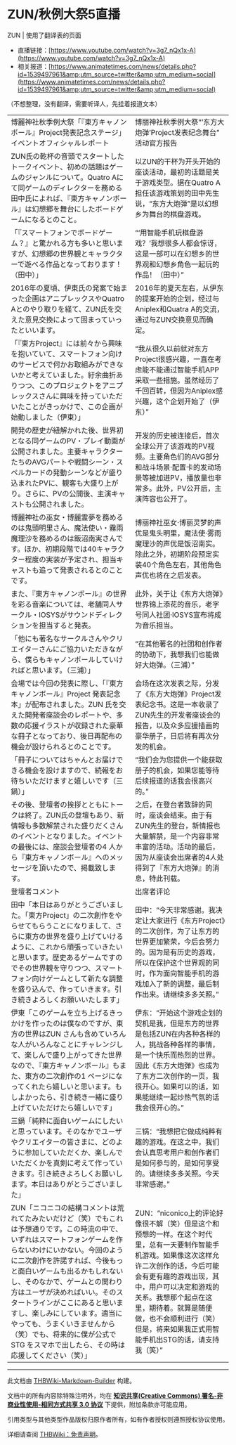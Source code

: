 # ZUN/秋例大祭5直播

<!-- source html: G:\repos\THBWiki-Markdown-Builder\THBWikiMarkdown\Temp\main\d\db\ns0%3AZUN%2F%E7%A7%8B%E4%BE%8B%E5%A4%A7%E7%A5%AD5%E7%9B%B4%E6%92%AD.html -->

ZUN | 使用了翻译表的页面

- 直播链接：[https://www.youtube.com/watch?v=3g7_nQx1x-A](https://www.youtube.com/watch?v=3g7_nQx1x-A)
- 相关报道：[https://www.animatetimes.com/news/details.php?id=1539497961&amp;utm_source=twitter&amp;utm_medium=social](https://www.animatetimes.com/news/details.php?id=1539497961&amp;utm_source=twitter&amp;utm_medium=social)

  
（不想整理，没有翻译，需要听译人，先挂着报道文本）
  


<table><tbody><tr class="tt-content-header" id="=-1" data-pos="&#91;&quot;=&quot;,1&#93;"><td class="tt-jah" lang="ja"><div class="poem">博麗神社秋季例大祭「『東方キャノンボール』Project発表記念ステージ」イベントオフィシャルレポート</div></td><td class="tt-zhh" lang="zh"><div class="poem">博丽神社秋季例大祭“‘东方大炮弹’Project发表纪念舞台”活动官方报告</div></td></tr><tr class="tt-content" id="=-2" data-pos="&#91;&quot;=&quot;,2&#93;"><td class="tt-ja" lang="ja"><div class="poem">ZUN氏の乾杯の音頭でスタートしたトークイベント、初めの話題はゲームのジャンルについて。Quatro Aにて同ゲームのディレクターを務める田中氏によれば、『東方キャノンボール』は幻想郷を舞台にしたボードゲームになるとのこと。</div></td><td class="tt-zh" lang="zh"><div class="poem">以ZUN的干杯为开头开始的座谈活动，最初的话题是关于游戏类型。据在Quatro A担任该游戏策划的田中先生说，“东方大炮弹”是以幻想乡为舞台的棋盘游戏。</div></td></tr><tr class="tt-content" id="=-3" data-pos="&#91;&quot;=&quot;,3&#93;"><td class="tt-ja" lang="ja"><div class="poem">「『スマートフォンでボードゲーム？』と驚かれる方も多いと思いますが、幻想郷の世界観とキャラクターで遊べる作品となっております！（田中）」</div></td><td class="tt-zh" lang="zh"><div class="poem">“‘用智能手机玩棋盘游戏？’我想很多人都会惊讶，这是一部可以在幻想乡的世界观和幻想乡角色一起玩的作品！（田中）”</div></td></tr><tr class="tt-content" id="=-4" data-pos="&#91;&quot;=&quot;,4&#93;"><td class="tt-ja" lang="ja"><div class="poem">2016年の夏頃、伊東氏の発案で始まった企画はアニプレックスやQuatro Aとのやり取りを経て、ZUN氏を交えた意見交換によって固まっていったといいます。</div></td><td class="tt-zh" lang="zh"><div class="poem">2016年的夏天左右，从伊东的提案开始的企划，经过与Aniplex和Quatra A的交流，通过与ZUN交换意见而确定。</div></td></tr><tr class="tt-content" id="=-5" data-pos="&#91;&quot;=&quot;,5&#93;"><td class="tt-ja" lang="ja"><div class="poem">「『東方Project』には前々から興味を抱いていて、スマートフォン向けのサービスで何かお取組みができないかと考えていました。紆余曲折ありつつ、このプロジェクトをアニプレックスさんに興味を持っていただいたことがきっかけで、この企画が始動しました（伊東）」</div></td><td class="tt-zh" lang="zh"><div class="poem">“我从很久以前就对东方Project很感兴趣，一直在考虑能不能通过智能手机APP采取一些措施。虽然经历了千回百转，但因为Aniplex感兴趣，这个企划开始了（伊东）”</div></td></tr><tr class="tt-content" id="=-6" data-pos="&#91;&quot;=&quot;,6&#93;"><td class="tt-ja" lang="ja"><div class="poem">開発の歴史が紐解かれた後、世界初となる同ゲームのPV・プレイ動画が公開されました。主要キャラクターたちのAVGパートや戦闘シーン・スペルカードの発動シーンなどが盛り込まれたPVに、観客も大盛り上がり。さらに、PVの公開後、主演キャストも公開されました。</div></td><td class="tt-zh" lang="zh"><div class="poem">开发的历史被连接后，首次全球公开了该游戏的PV视频。主要角色们的AVG部分和战斗场景·配置卡的发动场景等被加进PV，播放量也非常多。此外，PV公开后，主演阵容也公开了。</div></td></tr><tr class="tt-content" id="=-7" data-pos="&#91;&quot;=&quot;,7&#93;"><td class="tt-ja" lang="ja"><div class="poem">博麗神社の巫女・博麗霊夢を務めるのは鬼頭明里さん、魔法使い・霧雨魔理沙を務めるのは飯沼南実さんです。ほか、初期段階では40キャラクター程度の実装が予定され、担当キャストも追って発表されるとのことです。</div></td><td class="tt-zh" lang="zh"><div class="poem">博丽神社巫女·博丽灵梦的声优是鬼头明里，魔法使·雾雨魔理沙的声优是饭沼南实。除此之外，初期阶段预定实装40个角色左右，其他角色声优也将在之后发表。</div></td></tr><tr class="tt-content" id="=-8" data-pos="&#91;&quot;=&quot;,8&#93;"><td class="tt-ja" lang="ja"><div class="poem">また、『東方キャノンボール』の世界を彩る音楽については、老舗同人サークル・IOSYSがサウンドディレクションを担当すると発表。</div></td><td class="tt-zh" lang="zh"><div class="poem">此外，关于让《东方大炮弹》世界锦上添花的音乐，老字号同人社团·IOSYS宣布将成为音乐担当。</div></td></tr><tr class="tt-content" id="=-9" data-pos="&#91;&quot;=&quot;,9&#93;"><td class="tt-ja" lang="ja"><div class="poem">「他にも著名なサークルさんやクリエイターさんにご協力いただきながら、僕らもキャノンボールしていければと思います。（三浦）」</div></td><td class="tt-zh" lang="zh"><div class="poem">“在其他著名的社团和创作者的协助下，我想我们也能做好大炮弹。（三浦）”</div></td></tr><tr class="tt-content" id="=-10" data-pos="&#91;&quot;=&quot;,10&#93;"><td class="tt-ja" lang="ja"><div class="poem">会場では今回の発表に際し、「『東方キャノンボール』Project 発表記念本」が配布されました。ZUN 氏を交えた開発者座談会のレポートや、多数の応援イラストが収録された豪華な冊子となっており、後日再配布の機会が設けられるとのことです。</div></td><td class="tt-zh" lang="zh"><div class="poem">会场在这次发表之际，分发了《东方大炮弹》Project发表纪念书。这是一本收录了ZUN先生的开发者座谈会的报告，以及众多应援插画的豪华册子，日后将有再次分发的机会。</div></td></tr><tr class="tt-content" id="=-11" data-pos="&#91;&quot;=&quot;,11&#93;"><td class="tt-ja" lang="ja"><div class="poem">「冊子についてはちゃんとお届けできる機会を設けますので、続報をお待ちいただけますと嬉しいです（三鍋）」</div></td><td class="tt-zh" lang="zh"><div class="poem">“我们会为您提供一个能获取册子的机会，如果您能等待后续报道的话我会很高兴的。”</div></td></tr><tr class="tt-content" id="=-12" data-pos="&#91;&quot;=&quot;,12&#93;"><td class="tt-ja" lang="ja"><div class="poem">その後、登壇者の挨拶とともにトークは終了。ZUN氏の登壇もあり、新情報も多数解禁された盛りだくさんのイベントとなりました。イベントの最後には、座談会登壇者の4 人から『東方キャノンボール』へのメッセージを頂いたので、掲載致します。</div></td><td class="tt-zh" lang="zh"><div class="poem">之后，在登台者致辞的同时，座谈会结束。由于有ZUN先生的登台，新情报也大量解禁，是一个内容非常丰富的活动。活动的最后，因为从座谈会出席者的4人处得到了『东方大炮弹』的消息，特此刊载。</div></td></tr><tr class="tt-content-header" id="=-13" data-pos="&#91;&quot;=&quot;,13&#93;"><td class="tt-jah" lang="ja"><div class="poem">登壇者コメント</div></td><td class="tt-zhh" lang="zh"><div class="poem">出席者评论</div></td></tr><tr class="tt-content" id="=-14" data-pos="&#91;&quot;=&quot;,14&#93;"><td class="tt-ja" lang="ja"><div class="poem">田中「本日はありがとうございました。「東方Project」の二次創作をやらせてもらうことになりまして、さらに東方の世界を盛り上げていけるように、これから頑張っていきたいと思います。歴史あるゲームですのでその世界観を守りつつ、スマートフォン向けゲームとして新たな調整を盛り込んで、作っていきます。引き続きよろしくお願いいたします」</div></td><td class="tt-zh" lang="zh"><div class="poem">田中：“今天非常感谢。我决定让大家进行《东方Project》的二次创作，为了让东方的世界更加繁荣，今后会努力的。因为是有历史的游戏，所以在保护这个世界观的同时，作为面向智能手机的游戏加入了新的调整，最后制作出来。请继续多多关照。”</div></td></tr><tr class="tt-content" id="=-15" data-pos="&#91;&quot;=&quot;,15&#93;"><td class="tt-ja" lang="ja"><div class="poem">伊東「このゲームを立ち上げるきっかけを作ったのは僕なのですが、東方の世界はZUN さんも含めていろんな人がいろんなことにチャレンジして、楽しんで盛り上がってきた世界なので、『東方キャノンボール』もまた、東方の二次創作の1 ページになってくれたら嬉しいと思います。もしよかったら、引き続き一緒に盛り上げていただけたら嬉しいです」</div></td><td class="tt-zh" lang="zh"><div class="poem">伊东：“开始这个游戏企划的契机是我，但是东方的世界是包括ZUN在内各种各样的人，挑战各种各样的事情，是一个快乐而热烈的世界。因此《东方大炮弹》也成为了东方二次创作的一页，我很开心。如果可以的话，如果能继续一起炒热气氛的话我会很开心的。”</div></td></tr><tr class="tt-content" id="=-16" data-pos="&#91;&quot;=&quot;,16&#93;"><td class="tt-ja" lang="ja"><div class="poem">三鍋「純粋に面白いゲームにしたいと思っています。そのなかでユーザやクリエイターの皆さまに、どのように参加していただくか、楽しんでいただくかを真剣に考えて作っていきます。引き続きよろしくお願いします。本日はありがとうございました」</div></td><td class="tt-zh" lang="zh"><div class="poem">三锅：“我想把它做成纯粹有趣的游戏。在这之中，我们会认真思考用户和创作者们是如何参与的，是如何享受的。请继续多多关照。今天非常感谢。”</div></td></tr><tr class="tt-content" id="=-17" data-pos="&#91;&quot;=&quot;,17&#93;"><td class="tt-ja" lang="ja"><div class="poem">ZUN「ニコニコの結構コメントは荒れてたみたいだけど（笑）でもこれは予想通りです。この時流の中で、いずれはスマートフォンゲームを作らないわけにいかない。今回のように二次創作を許諾すれば、今後もっと面白いゲームも出るかもしれないし、そのなかで、ゲームとの関わり方はユーザが決めればいい。そのスタートラインがここにあると思いますし、楽しみにしています。適当にやっても、うまくいきませんから（笑）でも、将来的に僕が公式でSTG をスマホで出したら、その時は応援してください（笑）」</div></td><td class="tt-zh" lang="zh"><div class="poem">ZUN：“niconico上的评论好像很不解（笑）但是这个和预想的一样。在这个时代里，总有一天要制作智能手机游戏。如果像这次这样允许二次创作的话，今后可能会有更有趣的游戏出现，其中，用户可以决定和游戏的关系。我想那个起点在这里，期待着。就算是随便做，也不会顺利进行（笑）但是，将来如果我正式用智能手机出STG的话，请支持我（笑）”</div></td></tr></tbody></table>







---

此文档由 [THBWiki-Markdown-Builder](https://github.com/Delsin-Yu/THBWiki-Markdown-Builder) 构建。

文档中的所有内容除特殊注明外，均在 [**知识共享(Creative Commons) 署名-非商业性使用-相同方式共享 3.0 协议**](https://creativecommons.org/licenses/by-sa/3.0/deed.zh-hans) 下提供，附加条款亦可能应用。

引用类型与其他类型作品版权归原作者所有，如有作者授权则遵照授权协议使用。

详细请查阅 [THBWiki：免责声明](https://thbwiki.cc/THBWiki:%E5%85%8D%E8%B4%A3%E5%A3%B0%E6%98%8E)。

